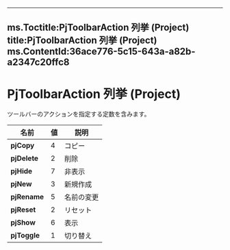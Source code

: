 

---
ms.Toctitle:PjToolbarAction 列挙 (Project)
title:PjToolbarAction 列挙 (Project)
ms.ContentId:36ace776-5c15-643a-a82b-a2347c20ffc8
---
# PjToolbarAction 列挙 (Project)




ツールバーのアクションを指定する定数を含みます。

|**名前**|**値**|**説明**|
|---|---|---|
|**pjCopy**|4|コピー|
|**pjDelete**|2|削除|
|**pjHide**|7|非表示|
|**pjNew**|3|新規作成|
|**pjRename**|5|名前の変更|
|**pjReset**|2|リセット|
|**pjShow**|6|表示|
|**pjToggle**|1|切り替え|




